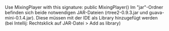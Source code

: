 Use MixingPlayer with this signature: public MixingPlayer()
Im "jar"-Ordner befinden sich beide notwendigen JAR-Dateien (rtree2-0.9.3.jar und guava-mini-0.1.4.jar). Diese müssen mit der IDE als Library hinzugefügt werden (bei Intellij: Rechtsklick auf JAR-Datei > Add as library)
